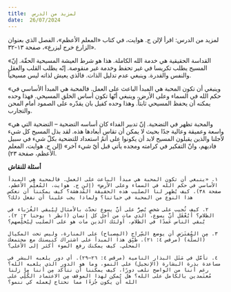 ```yaml
---
title:  لمزيد من الدرس
date:  26/07/2024
---
```


لمزيد من الدرس: اقرأ لإلن ج. هوايت، في كتاب «المعلم الأعظم»، الفصل الذي بعنوان «الزارع خرج ليزرع»، صفحة ١٣-٣٢.

«القداسة الحقيقية هي خدمة الله الكاملة. هذا هو شرط العيشة المسيحية الحقّة. إنّ المسيح يطلب تكريسا في غير تحفظ وخدمة غير منقوصة. إنّه يطلب القلب والعقل والنفس والقدرة. وينبغي عدم تدليل الذات. فالذي يعيش لذاته ليس مسيحياً.

«وينبغي أن تكون المحبة هي المبدأ الباعث على العمل. فالمحبة هي المبدأ الأساسي في حكم الله في السماء وعلى الأرض، وينبغي أنّها تكون أساس الخلق المسيحي. فهذا وحده يمكنه أن يحفظ المسيحي ثابتاً. وهذا وحده كفيل بان يقدّره على الصمود أمام المحن والتجارب.

«والمحبة تظهر في التضحية. إنّ تدبير الفداء كان أساسه التضحية – التضحية التي هي واسعة وعميقة وعالية جدًا بحيث لا يمكن أن تقاس أبعادها هذه. لقد بذل المسيح كل شيء لأجلنا والذين يقبلون المسيح لابد أن يكونوا على أتمُ استعداد للتضحية بكلّ شيء في سبيل فاديهم، وانّ التفكير في كرامته ومجده يأتي قبل أيّ شيء آخر» (إلن ج. هوايت، المعلم الأعظم، صفحة ٢٣).

**أسئلة للنقاش**

`١. «ينبغي أن تكون المحبة هي مبدأ الباعث على العمل. فالمحبة هي المبدأ الأساسي في حكم الله في السماء وعلى الأرض» (إلن ج. هوايت، المُعلِّم الأعظم، صفحة ٣٨). كيف يُظهِر لنا الصليب هذه الحقيقة المُدهشة؟ كيف يمكننا أن نعكس هذا النوع من المحبة في حياتنا؟ ولماذا يجب علينا أن نفعل ذلك؟`

`٢. كيف تُجيب على شخصٍ يُصِرُّ على أنَّ يسوع تحدَّث بالأمثال لِيُبقي الغُرَباء في الظلام؟ أيُعْقَل أنَّ يسوع، الذي مات من أجل كل إنسان (انظر ١ يوحنا ٢: ٢)، يُبقي الناس عَمدًا في الظلام، أولئك الذين مات هو على الصليب لِيُخلِّصهم؟`

`٣. مِن المُفتَرَض أن يوضع السِّراج (المِصباح) على المنارة، وليس تحت المكيال (السلَّة) (مرقس ٤: ٢١). طَبِّق هذا المبدأ على اشتراك كنيستك مع مجتمعك المحلي. كيف يمكنك رفع الضوء أكثر إلى الأعلى؟`

`٤. تأمَّل في مَثَل البذار النامية (مرقس ٤: ٢٦–٢٩). أي دور يلعبه البشر في مساعدة بذرة البشارة (الإنجيل) على النمو، وما هو الدور الذي يلعبه الله؟ رغم أننا من الواضح نلعب دورًا، كيف يمكننا أن نتأكد مِن أننا ما زلنا مُعتَمدين بالكامل على الله؟ هل يُمكِن لهذا الموقف مِن الاعتماد الكُلِّي على الله أن يكون جُزءًا مما نحتاج لِعمله كي ننمو؟`